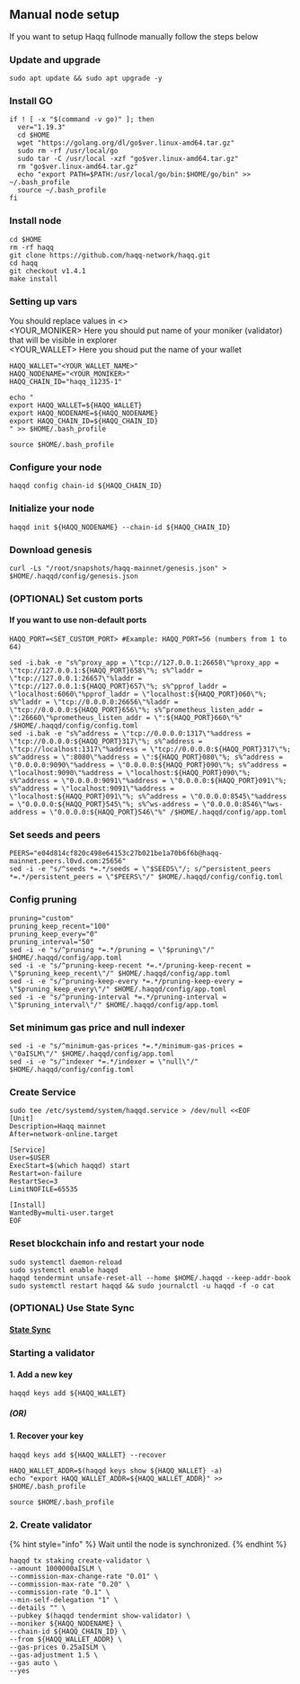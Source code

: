 ## Manual node setup
If you want to setup Haqq fullnode manually follow the steps below

### Update and upgrade
```
sudo apt update && sudo apt upgrade -y
```

### Install GO
```
if ! [ -x "$(command -v go)" ]; then
  ver="1.19.3"
  cd $HOME
  wget "https://golang.org/dl/go$ver.linux-amd64.tar.gz"
  sudo rm -rf /usr/local/go
  sudo tar -C /usr/local -xzf "go$ver.linux-amd64.tar.gz"
  rm "go$ver.linux-amd64.tar.gz"
  echo "export PATH=$PATH:/usr/local/go/bin:$HOME/go/bin" >> ~/.bash_profile
  source ~/.bash_profile
fi
```

### Install node
```
cd $HOME
rm -rf haqq
git clone https://github.com/haqq-network/haqq.git
cd haqq
git checkout v1.4.1
make install
```


### Setting up vars
You should replace values in <> <br />
<YOUR_MONIKER> Here you should put name of your moniker (validator) that will be visible in explorer <br />
<YOUR_WALLET> Here you shoud put the name of your wallet

```
HAQQ_WALLET="<YOUR_WALLET_NAME>"
HAQQ_NODENAME="<YOUR_MONIKER>"
HAQQ_CHAIN_ID="haqq_11235-1"
```

```
echo "
export HAQQ_WALLET=${HAQQ_WALLET}
export HAQQ_NODENAME=${HAQQ_NODENAME}
export HAQQ_CHAIN_ID=${HAQQ_CHAIN_ID}
" >> $HOME/.bash_profile

source $HOME/.bash_profile
```


### Configure your node
```
haqqd config chain-id ${HAQQ_CHAIN_ID}
```

### Initialize your node
```
haqqd init ${HAQQ_NODENAME} --chain-id ${HAQQ_CHAIN_ID}
```

### Download genesis
```
curl -Ls "/root/snapshots/haqq-mainnet/genesis.json" > $HOME/.haqqd/config/genesis.json
```

### (OPTIONAL) Set custom ports

#### If you want to use non-default ports
```
HAQQ_PORT=<SET_CUSTOM_PORT> #Example: HAQQ_PORT=56 (numbers from 1 to 64)
```
```
sed -i.bak -e "s%^proxy_app = \"tcp://127.0.0.1:26658\"%proxy_app = \"tcp://127.0.0.1:${HAQQ_PORT}658\"%; s%^laddr = \"tcp://127.0.0.1:26657\"%laddr = \"tcp://127.0.0.1:${HAQQ_PORT}657\"%; s%^pprof_laddr = \"localhost:6060\"%pprof_laddr = \"localhost:${HAQQ_PORT}060\"%; s%^laddr = \"tcp://0.0.0.0:26656\"%laddr = \"tcp://0.0.0.0:${HAQQ_PORT}656\"%; s%^prometheus_listen_addr = \":26660\"%prometheus_listen_addr = \":${HAQQ_PORT}660\"%" /$HOME/.haqqd/config/config.toml
sed -i.bak -e "s%^address = \"tcp://0.0.0.0:1317\"%address = \"tcp://0.0.0.0:${HAQQ_PORT}317\"%; s%^address = \"tcp://localhost:1317\"%address = \"tcp://0.0.0.0:${HAQQ_PORT}317\"%; s%^address = \":8080\"%address = \":${HAQQ_PORT}080\"%; s%^address = \"0.0.0.0:9090\"%address = \"0.0.0.0:${HAQQ_PORT}090\"%; s%^address = \"localhost:9090\"%address = \"localhost:${HAQQ_PORT}090\"%; s%^address = \"0.0.0.0:9091\"%address = \"0.0.0.0:${HAQQ_PORT}091\"%; s%^address = \"localhost:9091\"%address = \"localhost:${HAQQ_PORT}091\"%; s%^address = \"0.0.0.0:8545\"%address = \"0.0.0.0:${HAQQ_PORT}545\"%; s%^ws-address = \"0.0.0.0:8546\"%ws-address = \"0.0.0.0:${HAQQ_PORT}546\"%" /$HOME/.haqqd/config/app.toml
```


### Set seeds and peers
```
PEERS="e04d814cf820c498e64153c27b021be1a70b6f6b@haqq-mainnet.peers.l0vd.com:25656"
sed -i -e "s/^seeds *=.*/seeds = \"$SEEDS\"/; s/^persistent_peers *=.*/persistent_peers = \"$PEERS\"/" $HOME/.haqqd/config/config.toml
```

### Config pruning
```
pruning="custom"
pruning_keep_recent="100"
pruning_keep_every="0"
pruning_interval="50"
sed -i -e "s/^pruning *=.*/pruning = \"$pruning\"/" $HOME/.haqqd/config/app.toml
sed -i -e "s/^pruning-keep-recent *=.*/pruning-keep-recent = \"$pruning_keep_recent\"/" $HOME/.haqqd/config/app.toml
sed -i -e "s/^pruning-keep-every *=.*/pruning-keep-every = \"$pruning_keep_every\"/" $HOME/.haqqd/config/app.toml
sed -i -e "s/^pruning-interval *=.*/pruning-interval = \"$pruning_interval\"/" $HOME/.haqqd/config/app.toml
```

### Set minimum gas price and null indexer
```
sed -i -e "s/^minimum-gas-prices *=.*/minimum-gas-prices = \"0aISLM\"/" $HOME/.haqqd/config/app.toml
sed -i -e "s/^indexer *=.*/indexer = \"null\"/" $HOME/.haqqd/config/config.toml
```

### Create Service
```
sudo tee /etc/systemd/system/haqqd.service > /dev/null <<EOF
[Unit]
Description=Haqq mainnet
After=network-online.target

[Service]
User=$USER
ExecStart=$(which haqqd) start
Restart=on-failure
RestartSec=3
LimitNOFILE=65535

[Install]
WantedBy=multi-user.target
EOF
```

### Reset blockchain info and restart your node
```
sudo systemctl daemon-reload
sudo systemctl enable haqqd
haqqd tendermint unsafe-reset-all --home $HOME/.haqqd --keep-addr-book
sudo systemctl restart haqqd && sudo journalctl -u haqqd -f -o cat
```

### (OPTIONAL) Use State Sync

#### [State Sync]()


### Starting a validator

#### 1. Add a new key
```
haqqd keys add ${HAQQ_WALLET}
```
##### (OR)

#### 1. Recover your key
```
haqqd keys add ${HAQQ_WALLET} --recover
```

```
HAQQ_WALLET_ADDR=$(haqqd keys show ${HAQQ_WALLET} -a)
echo "export HAQQ_WALLET_ADDR=${HAQQ_WALLET_ADDR}" >> $HOME/.bash_profile

source $HOME/.bash_profile
```


### 2. Create validator

{% hint style="info" %}
Wait until the node is synchronized.
{% endhint %}

```
haqqd tx staking create-validator \
--amount 1000000aISLM \
--commission-max-change-rate "0.01" \
--commission-max-rate "0.20" \
--commission-rate "0.1" \
--min-self-delegation "1" \
--details "" \
--pubkey $(haqqd tendermint show-validator) \
--moniker ${HAQQ_NODENAME} \
--chain-id ${HAQQ_CHAIN_ID} \
--from ${HAQQ_WALLET_ADDR} \
--gas-prices 0.25aISLM \
--gas-adjustment 1.5 \
--gas auto \
--yes
```

